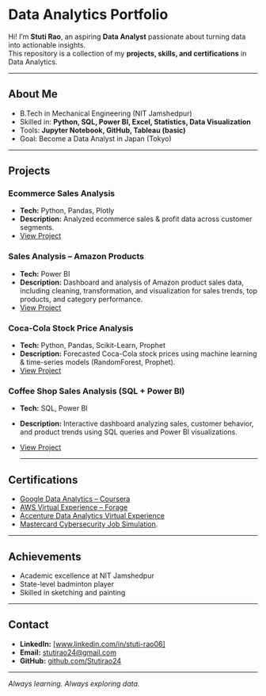 #  Data Analytics Portfolio

Hi! I’m **Stuti Rao**, an aspiring **Data Analyst** passionate about turning data into actionable insights.  
This repository is a collection of my **projects, skills, and certifications** in Data Analytics.  

---

##  About Me
-  B.Tech in Mechanical Engineering (NIT Jamshedpur)  
-  Skilled in: **Python, SQL, Power BI, Excel, Statistics, Data Visualization**  
-  Tools: **Jupyter Notebook, GitHub, Tableau (basic)**  
-  Goal: Become a Data Analyst in Japan (Tokyo) 

---

##  Projects

###  Ecommerce Sales Analysis
- **Tech:** Python, Pandas, Plotly  
- **Description:** Analyzed ecommerce sales & profit data across customer segments.  
- [View Project](https://github.com/Stutirao24/ecommerce-sales-analysis)

###  Sales Analysis – Amazon Products
- **Tech:** Power BI  
- **Description:** Dashboard and analysis of Amazon product sales data, including cleaning, transformation, and visualization for sales trends, top products, and category performance.  
- [View Project](https://github.com/Stutirao24/Sales-Analysis-Amazon-Products-)

###  Coca-Cola Stock Price Analysis
- **Tech:** Python, Pandas, Scikit-Learn, Prophet  
- **Description:** Forecasted Coca-Cola stock prices using machine learning & time-series models (RandomForest, Prophet).  
- [View Project](https://github.com/Stutirao24/coca-cola-stock-analysis)

###  Coffee Shop Sales Analysis (SQL + Power BI)
- **Tech:** SQL, Power BI  
- **Description:** Interactive dashboard analyzing sales, customer behavior, and product trends using SQL queries and Power BI visualizations.  
- [View Project](https://github.com/Stutirao24/Coffee-Shop-Sales-Analysis-SQL-Power-BI)

  ---

##  Certifications
- [Google Data Analytics – Coursera](https://drive.google.com/drive/folders/1u6v_2MwmnND115V1jEL6VqvC6be7jDF1?usp=sharing)
- [AWS Virtual Experience – Forage](https://drive.google.com/file/d/1lKXygJWVnOisOf7ZBeGfh3G4ChH6yT6c/view?usp=sharing)
- [Accenture Data Analytics Virtual Experience](https://drive.google.com/file/d/15BB7vODRxmLBDvJpQ9kcCz905hukw5Bb/view?usp=sharing)
- [Mastercard Cybersecurity Job Simulation](https://drive.google.com/file/d/1q8kX54yyK47VjPdGZZrP0vmHEI_QDv1d/view?usp=sharing).
 

---

##  Achievements
- Academic excellence at NIT Jamshedpur  
- State-level badminton player  
- Skilled in sketching and painting  

---

##  Contact
- **LinkedIn:** [www.linkedin.com/in/stuti-rao06]  
- **Email:** stutirao24@gmail.com
-  **GitHub:** [github.com/Stutirao24](https://github.com/Stutirao24)

---
 *Always learning. Always exploring data.* 
